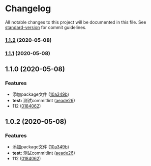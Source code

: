 # Changelog

All notable changes to this project will be documented in this file. See [standard-version](https://github.com/conventional-changelog/standard-version) for commit guidelines.

### [1.1.2](https://github.com/121595113/git-commitlint-test/compare/v1.1.1...v1.1.2) (2020-05-08)

### [1.1.1](https://github.com/121595113/git-commitlint-test/compare/v1.1.0...v1.1.1) (2020-05-08)

## 1.1.0 (2020-05-08)


### Features

* 添加package文件 ([10a349b](https://github.com/121595113/git-commitlint-test/commit/10a349b99ab476f031c02b553eaf2d3739303c83))
* **test:** 测试commitlint ([aeade26](https://github.com/121595113/git-commitlint-test/commit/aeade26d3acb658bcad92106840318779878d63f))
* 112 ([0184062](https://github.com/121595113/git-commitlint-test/commit/0184062ae8f2f84d4517f725edcbb4b7985e1b7d))

## 1.0.2 (2020-05-08)


### Features

* 添加package文件 ([10a349b](https://github.com/121595113/git-commitlint-test/commit/10a349b99ab476f031c02b553eaf2d3739303c83))
* **test:** 测试commitlint ([aeade26](https://github.com/121595113/git-commitlint-test/commit/aeade26d3acb658bcad92106840318779878d63f))
* 112 ([0184062](https://github.com/121595113/git-commitlint-test/commit/0184062ae8f2f84d4517f725edcbb4b7985e1b7d))
